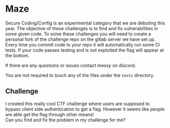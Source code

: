 # Maze

Secure Coding/Config is an experimental category that we are debuting this year. The objective of these challenges is to find and fix vulnerabilities in some given code. To solve these challenges you will need to create a personal fork of the challenge repo on the gitlab server we have set up. Every time you commit code to your repo it will automatically run some CI tests. If your code passes testing and is not exploited the flag will appear at the bottom. 

If there are any questions or issues contact messy on discord.

You are not required to touch any of the files under the `tests` directory.

## Challenge
I created this really cool CTF challenge where users are supposed to bypass client side authentication to get a flag. However it seems like people are able get the flag through other means!  
Can you find and fix the problem in my challenge for me?